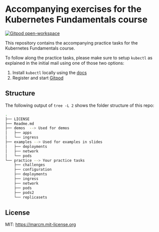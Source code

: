 # Accompanying exercises for the Kubernetes Fundamentals course

[![Gitpod open-workspace](https://img.shields.io/badge/Gitpod-ready--to--code-908a85?logo=gitpod)](https://gitpod.io/#https://github.com/MMerzinger/kubernetes-fundamentals)

This repository contains the accompanying practice tasks for the Kubernetes Fundamentals course. 

To follow along the practice tasks, please make sure to setup `kubectl` as explained in the initial mail using one of those two options:
1. Install `kubectl` locally using the [docs](https://kubernetes.io/docs/tasks/tools/)
2. Register and start [Gitpod](https://gitpod.io/#https://github.com/MMerzinger/kubernetes-fundamentals)

## Structure

The following output of `tree -L 2` shows the folder structure of this repo:

```bash
.
├── LICENSE
├── Readme.md
├── demos  --> Used for demos
│   ├── apps
│   └── ingress
├── examples --> Used for examples in slides 
│   ├── deployments
│   ├── network
│   └── pods
└── practice --> Your practice tasks
    ├── challenges
    ├── configuration
    ├── deployments
    ├── ingress
    ├── network
    ├── pods
    ├── pods2
    └── replicasets
```

## License

MIT: https://marcm.mit-license.org
